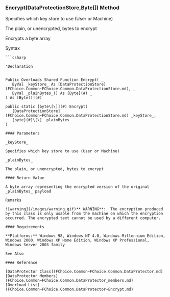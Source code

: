 ﻿### Encrypt(DataProtectionStore,Byte\[\]) Method

Specifies which key store to use (User or Machine)

The plain, or unencrypted, bytes to encrypt

Encrypts a byte array

Syntax

```vbnet
```csharp

'Declaration
 

Public Overloads Shared Function Encrypt( _
   ByVal _keyStore_ As [DataProtectionStore](FChoice.Common~FChoice.Common.DataProtectionStore.md), _
   ByVal _plainBytes_() As [Byte](#) _
) As [Byte()](#)

public static [byte\[\]](#) Encrypt( 
   [DataProtectionStore](FChoice.Common~FChoice.Common.DataProtectionStore.md) _keyStore_,
   [byte](#)\[\] _plainBytes_
)

#### Parameters

_keyStore_

Specifies which key store to use (User or Machine)

_plainBytes_

The plain, or unencrypted, bytes to encrypt

#### Return Value

A byte array representing the encrypted version of the original _plainBytes_ payload

Remarks

![warning](/images/warning.gif)** WARNING**:  The encryption produced by this class is only usable from the machine on which the encryption occurred. The encrypted text cannot be used by a different computer.

#### Requirements

**Platforms:** Windows 98, Windows NT 4.0, Windows Millennium Edition, Windows 2000, Windows XP Home Edition, Windows XP Professional, Windows Server 2003 family

See Also

#### Reference

[DataProtector Class](FChoice.Common~FChoice.Common.DataProtector.md)  
[DataProtector Members](FChoice.Common~FChoice.Common.DataProtector_members.md)  
[Overload List](FChoice.Common~FChoice.Common.DataProtector~Encrypt.md)